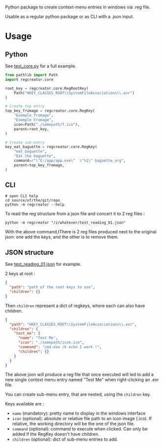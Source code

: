 Python package to create context-menu entries in windows via .reg file.

Usable as a regular python package or as CLI with a .json input.

# Usage

## Python

See [test_core.py](tests/test_core.py) for a full example.

```python
from pathlib import Path
import regcreator.core

root_key = regcreator.core.RegRootKey(
    Path("HKEY_CLASSES_ROOT\\SystemFileAssociations\\.exr")
)

# Create top entry
top_key_fromage = regcreator.core.RegKey(
    "Exemple_fromage",
    "Exemple Fromage",
    icon=Path("./somepath/f.ico"),
    parent=root_key,
)

# Create sub-entry
key_eat_baguette = regcreator.core.RegKey(
    "eat_baguette",
    "Eat the baguette",
    command=r"\"E:/app/app.exe\"  \"%1\" baguette_arg",
    parent=top_key_fromage,
)
```

## CLI

```shell
# open CLI help
cd source/of/the/git/repo
python -m regcreator --help
```

To read the reg structure from a json file and concert it to 2 reg files :

```shell
python -m regcreator "/z/whatever/test_reading_01.json"
```

With the above command,tThere is 2 reg files produced next to the original json:
one add the keys, and the other is to remove them.

## JSON structure

See [test_reading_01.json](tests/data/test_reading_01.json) for example.

2 keys at root :

```json
{
  "path": "path of the root keys to use",
  "children": {}
}
```

Then `children` represent a dict of regkeys, where each can also have children.

```json
{
  "path": "HKEY_CLASSES_ROOT\\SystemFileAssociations\\.exr",
  "children": {
    "test_me": {
      "name": "Test Me",
      "icon": "./somepath/icon.ico",
      "command": "cmd.exe /k echo I work !",
      "children": {}
    }
  }
}
```

The above json will produce a reg file that once executed will led to 
add a new single context menu entry named "Test Me" when right-clicking an .exr file.

You can create sub-menu entry, that are nested, using the `children` key.

Keys available are :

- `name` (mandatory): pretty name to display in the windows interface
- `icon` (optional): absolute or relative file path to an icon image (.ico). 
If relative, the working directory will be the one of the json file.
- `command` (optional): command to execute when clicked. Can only be added if the RegKey doesn't have children.
- `children` (optional): dict of sub-menu entries to add.

